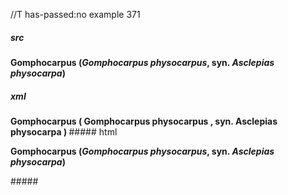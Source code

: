 //T has-passed:no
example 371
##### src
**Gomphocarpus (*Gomphocarpus physocarpus*, syn.
*Asclepias physocarpa*)**
##### xml
<?xml version="1.0" encoding="UTF-8"?>
<!DOCTYPE document SYSTEM "CommonMark.dtd">
<document xmlns="http://commonmark.org/xml/1.0">
  <paragraph>
    <strong>
      <text>Gomphocarpus (</text>
      <emph>
        <text>Gomphocarpus physocarpus</text>
      </emph>
      <text>, syn.</text>
      <softbreak />
      <emph>
        <text>Asclepias physocarpa</text>
      </emph>
      <text>)</text>
    </strong>
  </paragraph>
</document>
##### html
<p><strong>Gomphocarpus (<em>Gomphocarpus physocarpus</em>, syn.
<em>Asclepias physocarpa</em>)</strong></p>
#####
